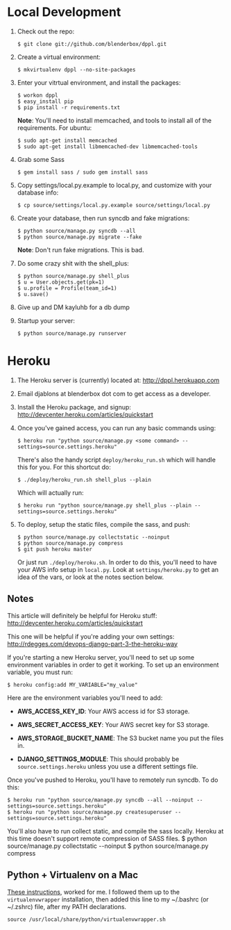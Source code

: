 # Local Development
1.  Check out the repo:

        $ git clone git://github.com/blenderbox/dppl.git

1.  Create a virtual environment:

        $ mkvirtualenv dppl --no-site-packages

1.  Enter your vitrtual environment, and install the packages:

        $ workon dppl
        $ easy_install pip
        $ pip install -r requirements.txt

    **Note**: You'll need to install memcached, and tools to install all of
    the requirements. For ubuntu:

        $ sudo apt-get install memcached
        $ sudo apt-get install libmemcached-dev libmemcached-tools

1.  Grab some Sass

        $ gem install sass / sudo gem install sass

1.  Copy settings/local.py.example to local.py, and customize with your
    database info:

        $ cp source/settings/local.py.example source/settings/local.py

1.  Create your database, then run syncdb and fake migrations:

        $ python source/manage.py syncdb --all
        $ python source/manage.py migrate --fake

    **Note**: Don't run fake migrations. This is bad.

1.  Do some crazy shit with the shell_plus:

        $ python source/manage.py shell_plus
        $ u = User.objects.get(pk=1)
        $ u.profile = Profile(team_id=1)
        $ u.save()

1.  Give up and DM kayluhb for a db dump

1.  Startup your server:

        $ python source/manage.py runserver


# Heroku
1.  The Heroku server is (currently) located at: http://dppl.herokuapp.com

1.  Email djablons at blenderbox dot com to get access as a developer.

1.  Install the Heroku package, and signup: http://devcenter.heroku.com/articles/quickstart

1.  Once you've gained access, you can run any basic commands using:

        $ heroku run "python source/manage.py <some command> --settings=source.settings.heroku"

    There's also the handy script `deploy/heroku_run.sh` which will
    handle this for you. For this shortcut do:

        $ ./deploy/heroku_run.sh shell_plus --plain

    Which will actually run:

        $ heroku run "python source/manage.py shell_plus --plain --settings=source.settings.heroku"

1.  To deploy, setup the static files, compile the sass, and push:

        $ python source/manage.py collectstatic --noinput
        $ python source/manage.py compress
        $ git push heroku master

    Or just run `./deploy/heroku.sh`. In order to do this, you'll need
    to have your AWS info setup in `local.py`. Look at `settings/heroku.py` to
    get an idea of the vars, or look at the notes section below.


## Notes
This article will definitely be helpful for Heroku stuff:
http://devcenter.heroku.com/articles/quickstart

This one will be helpful if you're adding your own settings:
http://rdegges.com/devops-django-part-3-the-heroku-way

If you're starting a new Heroku server, you'll need to set up some
environment variables in order to get it working. To set up an
environment variable, you must run:

    $ heroku config:add MY_VARIABLE="my_value"

Here are the environment variables you'll need to add:

*   **AWS_ACCESS_KEY_ID**: Your AWS access id for S3 storage.

*   **AWS_SECRET_ACCESS_KEY**: Your AWS secret key for S3 storage.

*   **AWS_STORAGE_BUCKET_NAME**: The S3 bucket name you put the files
    in.

*   **DJANGO_SETTINGS_MODULE**: This should probably be `source.settings.heroku`
    unless you use a different settings file.

Once you've pushed to Heroku, you'll have to remotely run syncdb. To do this:

    $ heroku run "python source/manage.py syncdb --all --noinput --settings=source.settings.heroku"
    $ heroku run "python source/manage.py createsuperuser --settings=source.settings.heroku"

You'll also have to run collect static, and compile the sass locally.
Heroku at this time doesn't support remote compression of SASS files.
    $ python source/manage.py collectstatic --noinput
    $ python source/manage.py compress

## Python + Virtualenv on a Mac
[These
instructions](http://www.thisisthegreenroom.com/2011/installing-python-numpy-scipy-matplotlib-and-ipython-on-lion/),
worked for me.  I followed them up to the `virtualenvwrapper`
installation, then added this line to my ~/.bashrc (or ~/.zshrc) file,
after my PATH declarations.

```
source /usr/local/share/python/virtualenvwrapper.sh
```
